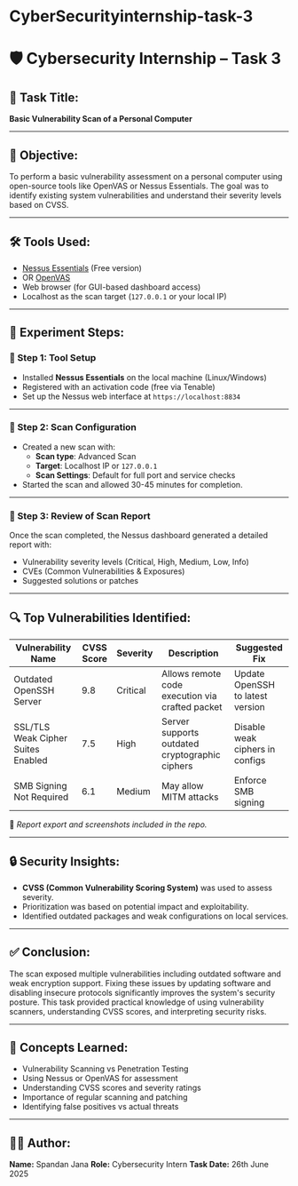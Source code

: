 # CyberSecurityinternship-task-3
# 🛡️ Cybersecurity Internship – Task 3 

## 📌 Task Title:
**Basic Vulnerability Scan of a Personal Computer**

---

## 🧠 Objective:
To perform a basic vulnerability assessment on a personal computer using open-source tools like OpenVAS or Nessus Essentials. The goal was to identify existing system vulnerabilities and understand their severity levels based on CVSS.

---

## 🛠️ Tools Used:
- [Nessus Essentials](https://www.tenable.com/products/nessus/nessus-essentials) (Free version)
- OR [OpenVAS](https://www.greenbone.net/en/community-edition/)
- Web browser (for GUI-based dashboard access)
- Localhost as the scan target (`127.0.0.1` or your local IP)

---

## 🧪 Experiment Steps:

### 🧩 Step 1: Tool Setup
- Installed **Nessus Essentials** on the local machine (Linux/Windows)
- Registered with an activation code (free via Tenable)
- Set up the Nessus web interface at `https://localhost:8834`

---

### 🧩 Step 2: Scan Configuration
- Created a new scan with:
  - **Scan type**: Advanced Scan
  - **Target**: Localhost IP or `127.0.0.1`
  - **Scan Settings**: Default for full port and service checks
- Started the scan and allowed 30-45 minutes for completion.

---

### 🧩 Step 3: Review of Scan Report
Once the scan completed, the Nessus dashboard generated a detailed report with:

- Vulnerability severity levels (Critical, High, Medium, Low, Info)
- CVEs (Common Vulnerabilities & Exposures)
- Suggested solutions or patches

---

## 🔍 Top Vulnerabilities Identified:

| Vulnerability Name                  | CVSS Score | Severity  | Description                                      | Suggested Fix                     |
|------------------------------------|------------|-----------|--------------------------------------------------|-----------------------------------|
| Outdated OpenSSH Server            | 9.8        | Critical  | Allows remote code execution via crafted packet | Update OpenSSH to latest version |
| SSL/TLS Weak Cipher Suites Enabled | 7.5        | High      | Server supports outdated cryptographic ciphers   | Disable weak ciphers in configs  |
| SMB Signing Not Required           | 6.1        | Medium    | May allow MITM attacks                          | Enforce SMB signing              |

📌 *Report export and screenshots included in the repo.*

---


## 🔒 Security Insights:

- **CVSS (Common Vulnerability Scoring System)** was used to assess severity.
- Prioritization was based on potential impact and exploitability.
- Identified outdated packages and weak configurations on local services.

---

## ✅ Conclusion:

The scan exposed multiple vulnerabilities including outdated software and weak encryption support. Fixing these issues by updating software and disabling insecure protocols significantly improves the system's security posture. This task provided practical knowledge of using vulnerability scanners, understanding CVSS scores, and interpreting security risks.

---

## 🧠 Concepts Learned:

- Vulnerability Scanning vs Penetration Testing
- Using Nessus or OpenVAS for assessment
- Understanding CVSS scores and severity ratings
- Importance of regular scanning and patching
- Identifying false positives vs actual threats

---

## 🙋‍♂️ Author:

**Name:** Spandan Jana
**Role:** Cybersecurity Intern 
**Task Date:** 26th June 2025
